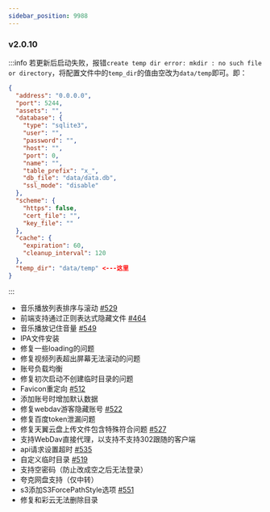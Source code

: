 ```yaml
---
sidebar_position: 9988
---
```


### v2.0.10
:::info
若更新后启动失败，报错`create temp dir error: mkdir : no such file or directory`，将配置文件中的`temp_dir`的值由空改为`data/temp`即可。即：
```json
{
  "address": "0.0.0.0",
  "port": 5244,
  "assets": "",
  "database": {
    "type": "sqlite3",
    "user": "",
    "password": "",
    "host": "",
    "port": 0,
    "name": "",
    "table_prefix": "x_",
    "db_file": "data/data.db",
    "ssl_mode": "disable"
  },
  "scheme": {
    "https": false,
    "cert_file": "",
    "key_file": ""
  },
  "cache": {
    "expiration": 60,
    "cleanup_interval": 120
  },
  "temp_dir": "data/temp" <---这里
}
```
:::
- 音乐播放列表排序与滚动 [#529](https://github.com/Xhofe/alist/discussions/529)
- 前端支持通过正则表达式隐藏文件 [#464](https://github.com/Xhofe/alist/discussions/464)
- 音乐播放记住音量 [#549](https://github.com/Xhofe/alist/issues/549)
- IPA文件安装
- 修复一些loading的问题
- 修复视频列表超出屏幕无法滚动的问题
- 账号负载均衡
- 修复初次启动不创建临时目录的问题
- Favicon重定向 [#512](https://github.com/Xhofe/alist/issues/512)
- 添加账号时增加默认数据
- 修复webdav游客隐藏账号 [#522](https://github.com/Xhofe/alist/issues/522)
- 修复百度token泄漏问题
- 修复天翼云盘上传文件包含特殊符合问题 [#527](https://github.com/Xhofe/alist/issues/527)
- 支持WebDav直接代理，以支持不支持302跟随的客户端
- api请求设置超时 [#535](https://github.com/Xhofe/alist/issues/535)
- 自定义临时目录 [#519](https://github.com/Xhofe/alist/issues/519)
- 支持空密码（防止改成空之后无法登录）
- 夸克网盘支持（仅中转）
- s3添加S3ForcePathStyle选项 [#551](https://github.com/Xhofe/alist/issues/551)
- 修复和彩云无法删除目录